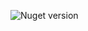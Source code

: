 ![Nuget version](https://img.shields.io/nuget/v/MyJetWallet.Unlimint?label=MyJetWallet.Unlimint&style=social)
